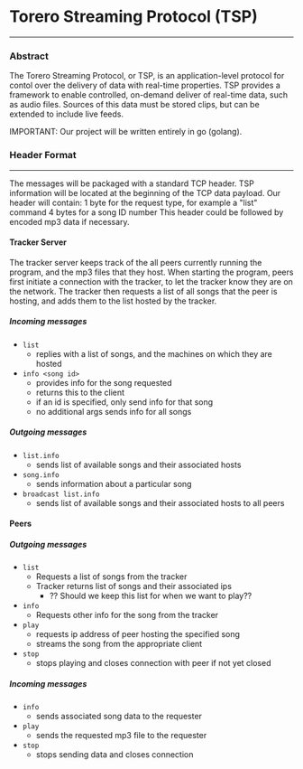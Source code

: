 # Torero Streaming Protocol (TSP)
---
### Abstract

The Torero Streaming Protocol, or TSP, is an application-level protocol for
contol over the delivery of data with real-time properties. TSP provides a
framework to enable controlled, on-demand deliver of real-time data, such as
audio files. Sources of this data must be stored clips, but can be extended to
include live feeds.

IMPORTANT: Our project will be written entirely in go (golang).

### Header Format
---

The messages will be packaged with a standard TCP header.
TSP information will be located at the beginning of the TCP data payload.
Our header will contain:
1 byte for the request type, for example a "list" command
4 bytes for a song ID number
This header could be followed by encoded mp3 data if necessary.

#### Tracker Server 

The tracker server keeps track of the all peers currently running the program, and the 
mp3 files that they host. When starting the program, peers first initiate 
a connection with the tracker, to let the tracker know they are on 
the network. The tracker then requests a list of all songs that the peer is 
hosting, and adds them to the list hosted by the tracker. 

##### Incoming messages
* `list` 
    * replies with a list of songs, and the machines on which they are hosted
* `info <song id>`
    * provides info for the song requested
    * returns this to the client
    * if an id is specified, only send info for that song
    * no additional args sends info for all songs
##### Outgoing messages
* `list.info`
    * sends list of available songs and their associated hosts
* `song.info`
    * sends information about a particular song
* `broadcast list.info`
    * sends list of available songs and their associated hosts to all peers

#### Peers

##### Outgoing messages
* `list` 
    * Requests a list of songs from the tracker
    * Tracker returns list of songs and their associated ips
        * ?? Should we keep this list for when we want to play??
* `info` 
    * Requests other info for the song from the tracker
* `play`
    * requests ip address of peer hosting the specified song
    * streams the song from the appropriate client
* `stop` 
    * stops playing and closes connection with peer if not yet closed

##### Incoming messages 
* `info`
    * sends associated song data to the requester
* `play`
    * sends the requested mp3 file to the requester
* `stop`
    * stops sending data and closes connection
